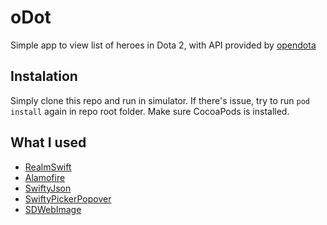 # oDot
Simple app to view list of heroes in Dota 2, with API provided by [opendota](https://www.opendota.com/)


## Instalation
Simply clone this repo and run in simulator.
If there's issue, try to run `pod install` again in repo root folder. Make sure CocoaPods is installed.

## What I used
* [RealmSwift](https://realm.io/docs/swift/latest/)
* [Alamofire](https://github.com/Alamofire/Alamofire)
* [SwiftyJson](https://github.com/SwiftyJSON/SwiftyJSON)
* [SwiftyPickerPopover](https://github.com/hsylife/SwiftyPickerPopover)
* [SDWebImage](https://github.com/SDWebImage/SDWebImage)
